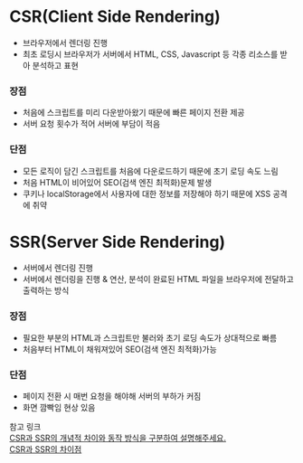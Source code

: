 # CSR(Client Side Rendering)
- 브라우저에서 렌더링 진행
- 최초 로딩시 브라우저가 서버에서 HTML, CSS, Javascript 등 각종 리소스를 받아 분석하고 표현

### 장점
- 처음에 스크립트를 미리 다운받아왔기 때문에 빠른 페이지 전환 제공
- 서버 요청 횟수가 적어 서버에 부담이 적음
### 단점
- 모든 로직이 담긴 스크립트를 처음에 다운로드하기 때문에 초기 로딩 속도 느림
- 처음 HTML이 비어있어 SEO(검색 엔진 최적화)문제 발생
- 쿠키나 localStorage에서 사용자에 대한 정보를 저장해야 하기 때문에 XSS 공격에 취약

# SSR(Server Side Rendering)
- 서버에서 렌더링 진행
- 서버에서 렌더링을 진행 & 연산, 분석이 완료된 HTML 파일을 브라우저에 전달하고 출력하는 방식

### 장점
- 필요한 부분의 HTML과 스크립트만 불러와 초기 로딩 속도가 상대적으로 빠름
- 처음부터 HTML이 채워져있어 SEO(검색 엔진 최적화)가능
### 단점
- 페이지 전환 시 매번 요청을 해야해 서버의 부하가 커짐
- 화면 깜빡임 현상 있음


참고 링크<br>
[CSR과 SSR의 개념적 차이와 동작 방식을 구분하여 설명해주세요.](https://velog.io/@bleach7/CSR%EA%B3%BC-SSR%EC%9D%98-%EA%B0%9C%EB%85%90%EC%A0%81-%EC%B0%A8%EC%9D%B4%EC%99%80-%EB%8F%99%EC%9E%91-%EB%B0%A9%EC%8B%9D%EC%9D%84-%EA%B5%AC%EB%B6%84%ED%95%98%EC%97%AC-%EC%84%A4%EB%AA%85%ED%95%B4%EC%A3%BC%EC%84%B8%EC%9A%94)<br>
[CSR과 SSR의 차이점](https://story.pxd.co.kr/1662)
